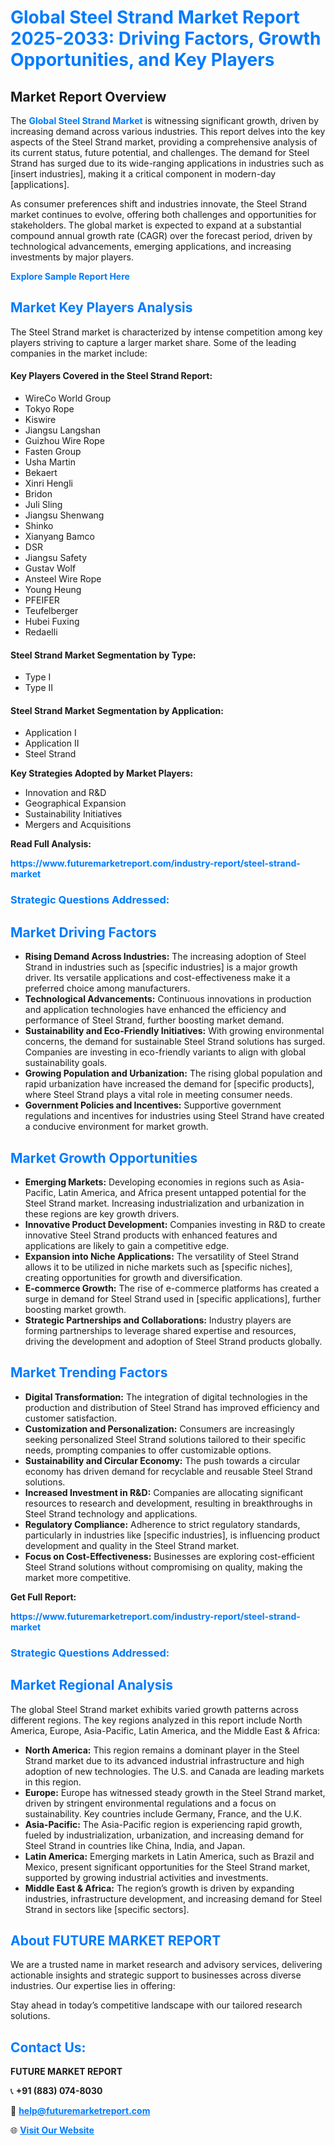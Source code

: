 <h1 style="color: #007BFF;">Global Steel Strand Market Report 2025-2033: Driving Factors, Growth Opportunities, and Key Players</h1>

<section id="overview">
<h2>Market Report Overview</h2>
<p>The <a href="https://www.futuremarketreport.com/industry-report/steel-strand-market" style="color: #007BFF; text-decoration: none;"><strong>Global Steel Strand Market</strong></a> is witnessing significant growth, driven by increasing demand across various industries. This report delves into the key aspects of the Steel Strand market, providing a comprehensive analysis of its current status, future potential, and challenges. The demand for Steel Strand has surged due to its wide-ranging applications in industries such as [insert industries], making it a critical component in modern-day [applications].</p>
<p>As consumer preferences shift and industries innovate, the Steel Strand market continues to evolve, offering both challenges and opportunities for stakeholders. The global market is expected to expand at a substantial compound annual growth rate (CAGR) over the forecast period, driven by technological advancements, emerging applications, and increasing investments by major players.</p>
</section>

<section id="overview">
<p><a href="https://www.futuremarketreport.com/request-sample/reportId=120433" style="color: #007BFF; text-decoration: none;"><strong>Explore Sample Report Here</strong></a></p>
</section>

<section id="key-players">
<h2 style="color: #007BFF;">Market Key Players Analysis</h2>
<p>The Steel Strand market is characterized by intense competition among key players striving to capture a larger market share. Some of the leading companies in the market include:</p>
<h4>Key Players Covered in the Steel Strand Report:</h4>
<ul><li>WireCo World Group</li><li>Tokyo Rope</li><li>Kiswire</li><li>Jiangsu Langshan</li><li>Guizhou Wire Rope</li><li>Fasten Group</li><li>Usha Martin</li><li>Bekaert</li><li>Xinri Hengli</li><li>Bridon</li><li>Juli Sling</li><li>Jiangsu Shenwang</li><li>Shinko</li><li>Xianyang Bamco</li><li>DSR</li><li>Jiangsu Safety</li><li>Gustav Wolf</li><li>Ansteel Wire Rope</li><li>Young Heung</li><li>PFEIFER</li><li>Teufelberger</li><li>Hubei Fuxing</li><li>Redaelli</li></ul>
<h4>Steel Strand Market Segmentation by Type:</h4>
<ul><li>Type I</li><li>Type II</li></ul>

<h4>Steel Strand Market Segmentation by Application:</h4>
<ul><li>Application I</li><li>Application II</li><li>Steel Strand</li></ul>
<p><strong>Key Strategies Adopted by Market Players:</strong></p>
<ul>
<li>Innovation and R&D</li>
<li>Geographical Expansion</li>
<li>Sustainability Initiatives</li>
<li>Mergers and Acquisitions</li>
</ul>
</section>

<section>
<p><strong>Read Full Analysis: </strong></p><a href="https://www.futuremarketreport.com/industry-report/steel-strand-market" style="color: #007BFF; text-decoration: none;"><strong>https://www.futuremarketreport.com/industry-report/steel-strand-market</strong></a>
<h3 style="color: #007BFF;">Strategic Questions Addressed:</h3>
</section>

<section id="driving-factors">
<h2 style="color: #007BFF;">Market Driving Factors</h2>
<ul>
<li><strong>Rising Demand Across Industries:</strong> The increasing adoption of Steel Strand in industries such as [specific industries] is a major growth driver. Its versatile applications and cost-effectiveness make it a preferred choice among manufacturers.</li>
<li><strong>Technological Advancements:</strong> Continuous innovations in production and application technologies have enhanced the efficiency and performance of Steel Strand, further boosting market demand.</li>
<li><strong>Sustainability and Eco-Friendly Initiatives:</strong> With growing environmental concerns, the demand for sustainable Steel Strand solutions has surged. Companies are investing in eco-friendly variants to align with global sustainability goals.</li>
<li><strong>Growing Population and Urbanization:</strong> The rising global population and rapid urbanization have increased the demand for [specific products], where Steel Strand plays a vital role in meeting consumer needs.</li>
<li><strong>Government Policies and Incentives:</strong> Supportive government regulations and incentives for industries using Steel Strand have created a conducive environment for market growth.</li>
</ul>
</section>

<section id="growth-opportunities">
<h2 style="color: #007BFF;">Market Growth Opportunities</h2>
<ul>
<li><strong>Emerging Markets:</strong> Developing economies in regions such as Asia-Pacific, Latin America, and Africa present untapped potential for the Steel Strand market. Increasing industrialization and urbanization in these regions are key growth drivers.</li>
<li><strong>Innovative Product Development:</strong> Companies investing in R&D to create innovative Steel Strand products with enhanced features and applications are likely to gain a competitive edge.</li>
<li><strong>Expansion into Niche Applications:</strong> The versatility of Steel Strand allows it to be utilized in niche markets such as [specific niches], creating opportunities for growth and diversification.</li>
<li><strong>E-commerce Growth:</strong> The rise of e-commerce platforms has created a surge in demand for Steel Strand used in [specific applications], further boosting market growth.</li>
<li><strong>Strategic Partnerships and Collaborations:</strong> Industry players are forming partnerships to leverage shared expertise and resources, driving the development and adoption of Steel Strand products globally.</li>
</ul>
</section>

<section id="trending-factors">
<h2 style="color: #007BFF;">Market Trending Factors</h2>
<ul>
<li><strong>Digital Transformation:</strong> The integration of digital technologies in the production and distribution of Steel Strand has improved efficiency and customer satisfaction.</li>
<li><strong>Customization and Personalization:</strong> Consumers are increasingly seeking personalized Steel Strand solutions tailored to their specific needs, prompting companies to offer customizable options.</li>
<li><strong>Sustainability and Circular Economy:</strong> The push towards a circular economy has driven demand for recyclable and reusable Steel Strand solutions.</li>
<li><strong>Increased Investment in R&D:</strong> Companies are allocating significant resources to research and development, resulting in breakthroughs in Steel Strand technology and applications.</li>
<li><strong>Regulatory Compliance:</strong> Adherence to strict regulatory standards, particularly in industries like [specific industries], is influencing product development and quality in the Steel Strand market.</li>
<li><strong>Focus on Cost-Effectiveness:</strong> Businesses are exploring cost-efficient Steel Strand solutions without compromising on quality, making the market more competitive.</li>
</ul>
</section>

<section>
<p><strong>Get Full Report: </strong></p><a href="https://www.futuremarketreport.com/industry-report/steel-strand-market" style="color: #007BFF; text-decoration: none;"><strong>https://www.futuremarketreport.com/industry-report/steel-strand-market</strong></a>
<h3 style="color: #007BFF;">Strategic Questions Addressed:</h3>
</section>


<section id="regional-analysis">
<h2 style="color: #007BFF;">Market Regional Analysis</h2>
<p>The global Steel Strand market exhibits varied growth patterns across different regions. The key regions analyzed in this report include North America, Europe, Asia-Pacific, Latin America, and the Middle East & Africa:</p>
<ul>
<li><strong>North America:</strong> This region remains a dominant player in the Steel Strand market due to its advanced industrial infrastructure and high adoption of new technologies. The U.S. and Canada are leading markets in this region.</li>
<li><strong>Europe:</strong> Europe has witnessed steady growth in the Steel Strand market, driven by stringent environmental regulations and a focus on sustainability. Key countries include Germany, France, and the U.K.</li>
<li><strong>Asia-Pacific:</strong> The Asia-Pacific region is experiencing rapid growth, fueled by industrialization, urbanization, and increasing demand for Steel Strand in countries like China, India, and Japan.</li>
<li><strong>Latin America:</strong> Emerging markets in Latin America, such as Brazil and Mexico, present significant opportunities for the Steel Strand market, supported by growing industrial activities and investments.</li>
<li><strong>Middle East & Africa:</strong> The region’s growth is driven by expanding industries, infrastructure development, and increasing demand for Steel Strand in sectors like [specific sectors].</li>
</ul>
</section>

<footer>
<h2 style="color: #007BFF;">About FUTURE MARKET REPORT</h2>
<p>We are a trusted name in market research and advisory services, delivering actionable insights and strategic support to businesses across diverse industries. Our expertise lies in offering:</p>

<p>Stay ahead in today’s competitive landscape with our tailored research solutions.</p>

<h2 style="color: #007BFF;">Contact Us:</h2>
<p><strong>FUTURE MARKET REPORT</strong></p>
<p>📞 <strong>+91 (883) 074-8030</strong></p>
<p>📧 <strong><a href="mailto:help@futuremarketreport.com" style="color: #007BFF;">help@futuremarketreport.com</a></strong></p>
<p>🌐 <strong><a href="https://www.futuremarketreport.com/" style="color: #007BFF;">Visit Our Website</a></strong></p>
</footer>